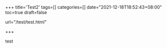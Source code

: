 +++
title='Test2'
tags=[]
categories=[]
date="2021-12-18T18:52:43+08:00"
toc=true
draft=false

url="/test/test.html"

+++

test

